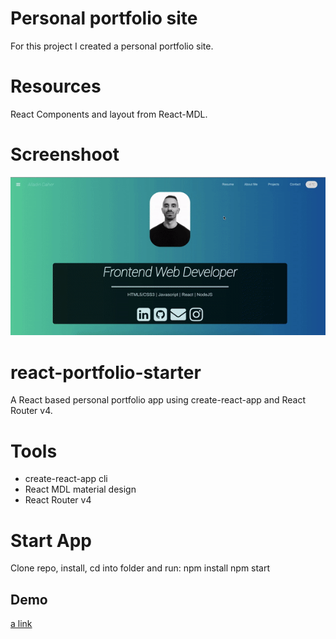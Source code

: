 # Personal portfolio site
For this project I created a personal portfolio site.

# Resources
React Components and layout from React-MDL.

# Screenshoot
![](demo.gif)

# react-portfolio-starter
A React based personal portfolio app using create-react-app and React Router v4.

# Tools
* create-react-app cli
* React MDL material design
* React Router v4

# Start App
Clone repo, install, cd into folder and run:
npm install
npm start

## Demo
[a link](https://ad757.surge.sh)